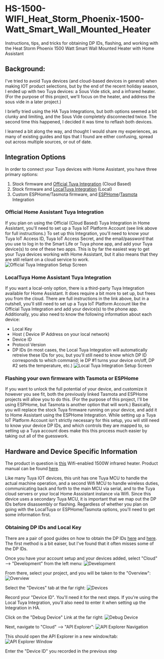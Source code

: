 # HS-1500-WIFI_Heat_Storm_Phoenix-1500-Watt_Smart_Wall_Mounted_Heater
Instructions, tips, and tricks for obtaining DP IDs, flashing, and working with the Heat Storm Phoenix 1500 Watt Smart Wall Mounted Heater with Home Assistant

## Background:
I've tried to avoid Tuya devices (and cloud-based devices in general) when making IOT product selections, but by the end of the recent holiday season, I ended up with two Tuya devices: a Sous Vide stick, and a infrared heater. (For the purpose of this project, we'll focus on the heater, and address the sous vide in a later project.)

I briefly tried using the HA Tuya Integrations, but both options seemed a bit clunky and limiting, and the Sous Vide completely disconnected twice. The second time this happened, I decided it was time to reflash both devices.

I learned a bit along the way, and thought I would share my experiences, as many of existing guides and tips that I found are either confusing, spread out across multiple sources, or out of date.

## Integration Options
In order to connect your Tuya devices with Home Assistant, you have three primary options:
1. Stock firmware and [Official Tuya Integration](https://www.home-assistant.io/integrations/tuya/) (Cloud Based)
2. Stock firmware and [LocalTuya Integration](https://github.com/rospogrigio/localtuya) (Local)
3. Custom ESPHome/Tasmota firmware, and [ESPHome](https://esphome.io/)/[Tasmota](https://tasmota.github.io/docs/) Integration

### Official Home Assistant Tuya Integration
If you plan on using the Official (Cloud Based) Tuya Integration in Home Assistant, you'll need to set up a Tuya IoT Platform Account (see link above for full instructions.) To set up this Integration, you'll need to know your Tuya IoT Access ID, Tuya IoT Access Secret, and the email/password that you use to log in to the Smart Life or Tuya phone app, and add your Tuya device(s) to one of these two apps. This is by far the easiest way to get your Tuya devices working with Home Assistant, but it also means that they are still reliant on a cloud service to work.
![Official Tuya Integration Setup Screen](https://imgur.com/kivCL4f)

### LocalTuya Home Assistant Tuya Integration
If you want a local-only option, there is a third-party Tuya Integration available for Home Assistant. It does require a bit more to set up, but frees you from the cloud. There are full instructions in the link above, but in a nutshell, you'll still need to set up a Tuya IoT Platform Account like the Official Tuya Integration and add your device(s) to the phone app. Additionally, you also need to know the following information about each device:
- Local Key
- Host ( Device IP Address on your local network)
- Device ID
- Protocol Version
- DP IDs (in most cases, the Local Tuya Integration will automatically retreive these IDs for you, but you'll still need to know which DP ID corresponds to which command; ie DP #1 turns your device on/off, DP #2 sets the temperature, etc.)
![Local Tuya Integration Setup Screen](https://imgur.com/1EhckPy)

### Flashing your own firmware with Tasmota or ESPHome
If you want to unlock the full potential of your device, and customize it however you see fit, both the previously linked Tasmota and ESPHome projects will allow you to do this. (For the purpose of this project, I'll be using ESPHome, but Tasmota is another option that will work.) Basically, you will replace the stock Tuya firmware running on your device, and add it to Home Assistant using the ESPHome Integration. While setting up a Tuya IoT Platform Account isn't strictly necessary for this setup, you will still need to know your device DP IDs, and which controls they are mapped to, so setting up a Tuya account does make this this process much easier by taking out all of the guesswork.

## Hardware and Device Specific Information
The product in question is [this](https://heatstorm.com/collections/wall-heaters/products/phoenix-wifi-smart-heater) Wifi-enabled 1500W infrared heater. Product manual can be found [here](https://cdn.shopify.com/s/files/1/1873/7325/files/HS-1500PHX-WIFI_Manual-compressed.pdf).

Like many Tuya IOT devices, this unit has one Tuya MCU to handle the actual machine operation, and a second Wifi MCU to handle wireless duties, communicating back and forth to the main MCU via serial, and to the Tuya cloud servers or your local Home Asssistant instance via Wifi. Since this device uses a secondary Tuya MCU, it is important that we map out the DP IDs before disassembly or flashing. Regardless of whether you plan on going with the LocalTuya or ESPHome/Tasmota options, you'll need to get some information first.

### Obtaining DP IDs and Local Key
There are a pair of good guides on how to obtain the DP IDs [here](https://linkdhome.com/articles/local-tuya-device-control-in-homekit) and [here](https://www.zigbee2mqtt.io/advanced/support-new-devices/03_find_tuya_data_points.html). The first method is a bit eaiser, but I've found that it often misses some of the DP IDs.

Once you have your account setup and your devices added, select "Cloud" --> "Development" from the left menu:
![Development](https://i.imgur.com/hHxBilu.png)

From there, select your project, and you will be taken to the "Overview":
![Overview](https://i.imgur.com/8RxniO2.png)

Select the "Devices" tab at the far right:
![Devices](https://i.imgur.com/8RxniO2.png)

Record your "Device ID". You'll need it for the next steps. If you're using the Local Tuya Integration, you'll also need to enter it when setting up the Integration in HA.

Click on the "Debug Device" Link at the far right:
![Debug Device](https://i.imgur.com/rqRclTH.png)

Next, navigate to "Cloud" --> "API Explorer":
![API Explorer Navigation](https://i.imgur.com/JiSNpJh.png)

This should open the API Explorer in a new window/tab:
![API Explorer Window](https://i.imgur.com/kH16TVv.png)

Enter the "Device ID" you recorded in the previous step
